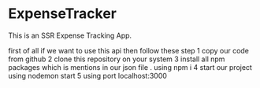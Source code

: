 # ExpenseTracker
This is an SSR Expense Tracking App.

first of all if we want to use this api then follow these step
1 copy our code from github 
2 clone this repository on your system
3  install all npm packages which is mentions in our json file . using npm i 
4 start our project using nodemon start
5  using port   localhost:3000
